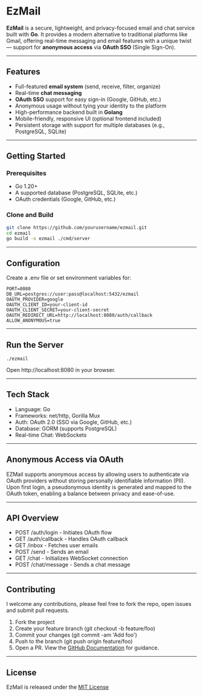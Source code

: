 # EzMail

**EzMail** is a secure, lightweight, and privacy-focused email and chat service built with **Go**. It provides a modern alternative to traditional platforms like Gmail, offering real-time messaging and email features with a unique twist — support for **anonymous access** via **OAuth SSO** (Single Sign-On).

---

## Features

- Full-featured **email system** (send, receive, filter, organize)
- Real-time **chat messaging**
- **OAuth SSO** support for easy sign-in (Google, GitHub, etc.)
- Anonymous usage without tying your identity to the platform
- High-performance backend built in **Golang**
- Mobile-friendly, responsive UI (optional frontend included)
- Persistent storage with support for multiple databases (e.g., PostgreSQL, SQLite)

---

## Getting Started

### Prerequisites

- Go 1.20+
- A supported database (PostgreSQL, SQLite, etc.)
- OAuth credentials (Google, GitHub, etc.)

### Clone and Build

```bash
git clone https://github.com/yourusername/ezmail.git
cd ezmail
go build -o ezmail ./cmd/server
```

---

## Configuration

Create a .env file or set environment variables for:

```
PORT=8080
DB_URL=postgres://user:pass@localhost:5432/ezmail
OAUTH_PROVIDER=google
OAUTH_CLIENT_ID=your-client-id
OAUTH_CLIENT_SECRET=your-client-secret
OAUTH_REDIRECT_URL=http://localhost:8080/auth/callback
ALLOW_ANONYMOUS=true
```

---

## Run the Server

```
./ezmail
```

Open http://localhost:8080 in your browser.

---

## Tech Stack

- Language: Go
- Frameworks: net/http, Gorilla Mux
- Auth: OAuth 2.0 (SSO via Google, GitHub, etc.)
- Database: GORM (supports PostgreSQL)
- Real-time Chat: WebSockets

---

## Anonymous Access via OAuth

EZMail supports anonymous access by allowing users to authenticate via OAuth providers without storing personally identifiable information (PII). Upon first login, a pseudonymous identity is generated and mapped to the OAuth token, enabling a balance between privacy and ease-of-use.

---

## API Overview

- POST /auth/login - Initiates OAuth flow
- GET /auth/callback - Handles OAuth callback
- GET /inbox - Fetches user emails
- POST /send - Sends an email
- GET /chat - Initializes WebSocket connection
- POST /chat/message - Sends a chat message

---

## Contributing

I welcome any contributions, please feel free to fork the repo, open issues and submit pull requests.

1. Fork the project
2. Create your feature branch (git checkout -b feature/foo)
3. Commit your changes (git commit -am 'Add foo')
4. Push to the branch (git push origin feature/foo)
5. Open a PR. View the [GitHub Documentation](https://docs.github.com/en/pull-requests/collaborating-with-pull-requests/proposing-changes-to-your-work-with-pull-requests/creating-a-pull-request) for guidance.

---

## License

EzMail is released under the [MIT License](/LICENSE)

